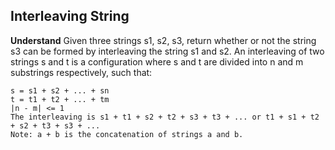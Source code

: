 ## Interleaving String

**Understand**
Given three strings s1, s2, s3, return whether or not the string s3 can be formed by interleaving the string s1 and s2. An interleaving of two strings s and t is a configuration where s and t are divided into n and m substrings respectively, such that:

```
s = s1 + s2 + ... + sn
t = t1 + t2 + ... + tm
|n - m| <= 1
The interleaving is s1 + t1 + s2 + t2 + s3 + t3 + ... or t1 + s1 + t2 + s2 + t3 + s3 + ...
Note: a + b is the concatenation of strings a and b.
```
